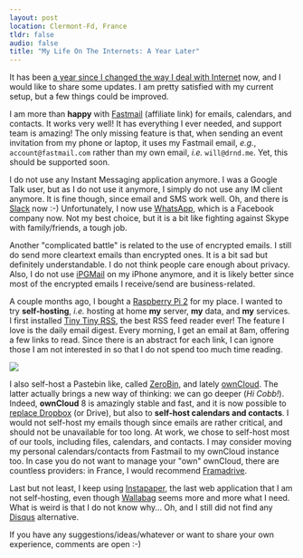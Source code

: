 ```yaml
---
layout: post
location: Clermont-Fd, France
tldr: false
audio: false
title: "My Life On The Internets: A Year Later"
---
```


It has been [a year since I changed the way I deal with
Internet](/2015/01/16/rethinking-my-life-on-the-internets/) now, and I would
like to share some updates. I am pretty satisfied with my current setup, but a
few things could be improved.

I am more than **happy** with [Fastmail](http://www.fastmail.com/?STKI=13808765)
(affiliate link) for emails, calendars, and contacts. It works very well! It has
everything I ever needed, and support team is amazing! The only missing feature
is that, when sending an event invitation from my phone or laptop, it uses my
Fastmail email, _e.g._, `account@fastmail.com` rather than my own email, _i.e._
`will@drnd.me`.  Yet, this should be supported soon.

I do not use any Instant Messaging application anymore. I was a Google Talk
user, but as I do not use it anymore, I simply do not use any IM client anymore.
It is fine though, since email and SMS work well. Oh, and there is
[Slack](https://slack.com/) now :-) Unfortunately, I now use
[WhatsApp](https://www.whatsapp.com/), which is a Facebook company now. Not my
best choice, but it is a bit like fighting against Skype with family/friends, a
tough job.

Another "complicated battle" is related to the use of encrypted emails. I still
do send more cleartext emails than encrypted ones. It is a bit sad but
definitely understandable. I do not think people care enough about privacy.
Also, I do not use [iPGMail](https://ipgmail.com/) on my iPhone anymore, and it
is likely better since most of the encrypted emails I receive/send are
business-related.

A couple months ago, I bought a [Raspberry Pi 2](https://www.raspberrypi.org/)
for my place. I wanted to try **self-hosting**, _i.e._ hosting at home **my**
server, **my** data, and **my** services. I first installed [Tiny Tiny
RSS](https://tt-rss.org/), the best RSS feed reader ever! The feature I love is
the daily email digest. Every morning, I get an email at 8am, offering a few
links to read. Since there is an abstract for each link, I can ignore those I am
not interested in so that I do not spend too much time reading.

![](/images/posts/tt-rss.png)

I also self-host a Pastebin like, called
[ZeroBin](https://github.com/sebsauvage/ZeroBin), and lately
[ownCloud](https://owncloud.org/). The latter actually brings a new way of
thinking: we can go deeper (_Hi Cobb!_). Indeed, **ownCloud** 8 is amazingly
stable and fast, and it is now possible to [replace
Dropbox](https://twitter.com/couac/status/686325660080562178) (or Drive), but
also to **self-host calendars and contacts**. I would not self-host my emails
though since emails are rather critical, and should not be unavailable for too
long. At work, we chose to self-host most of our tools, including files,
calendars, and contacts. I may consider moving my personal calendars/contacts
from Fastmail to my ownCloud instance too. In case you do not want to manage
your "own" ownCloud, there are countless providers: in France, I would recommend
[Framadrive](https://framadrive.org/).

Last but not least, I keep using [Instapaper](https://www.instapaper.com), the
last web application that I am not self-hosting, even though
[Wallabag](https://www.wallabag.org/) seems more and more what I need.  What is
weird is that I do not know why... Oh, and I still did not find any
[Disqus](https://disqus.com/) alternative.

If you have any suggestions/ideas/whatever or want to share your own experience,
comments are open :-)
